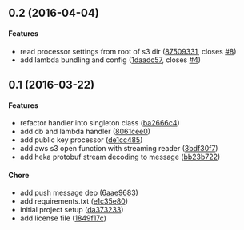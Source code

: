 <a name="0.2"></a>
## 0.2 (2016-04-04)


#### Features

*   read processor settings from root of s3 dir ([87509331](https://github.com/mozilla-services/push-processor/commit/875093313f3fa07b242e73df72465c0ba280862c), closes [#8](https://github.com/mozilla-services/push-processor/issues/8))
*   add lambda bundling and config ([1daadc57](https://github.com/mozilla-services/push-processor/commit/1daadc57b31521257cbf7dc281d271a089963346), closes [#4](https://github.com/mozilla-services/push-processor/issues/4))



<a name="0.1"></a>
## 0.1 (2016-03-22)


#### Features

*   refactor handler into singleton class ([ba2666c4](https://github.com/mozilla-services/push-processor/commit/ba2666c439eb920a6fa70ad180a40bd533019d15))
*   add db and lambda handler ([8061cee0](https://github.com/mozilla-services/push-processor/commit/8061cee0f0b8d3461d2c8466dd2300705c262999))
*   add public key processor ([de1cc485](https://github.com/mozilla-services/push-processor/commit/de1cc48550a501947fde2bfcc2aa78d6fcd2d7b4))
*   add aws s3 open function with streaming reader ([3bdf30f7](https://github.com/mozilla-services/push-processor/commit/3bdf30f75e164dbbb5e19d4ac3a7b9074f199245))
*   add heka protobuf stream decoding to message ([bb23b722](https://github.com/mozilla-services/push-processor/commit/bb23b7220c9885ccaa9b0067f1d469b48b9af1f6))

#### Chore

*   add push message dep ([6aae9683](https://github.com/mozilla-services/push-processor/commit/6aae96830db5622884820c1e5e920bee5cdff08c))
*   add requirements.txt ([e1c35e80](https://github.com/mozilla-services/push-processor/commit/e1c35e80ebc353bf817712ac7cea7b75201b1d26))
*   initial project setup ([da373233](https://github.com/mozilla-services/push-processor/commit/da373233237e8e641cbc265bdc30043885bdfb11))
*   add license file ([1849f17c](https://github.com/mozilla-services/push-processor/commit/1849f17c13ed9979a800964541e2b34112aa8c20))
